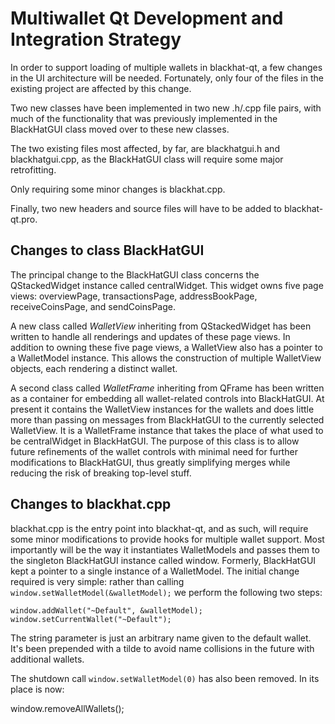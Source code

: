 Multiwallet Qt Development and Integration Strategy
===================================================

In order to support loading of multiple wallets in blackhat-qt, a few changes in the UI architecture will be needed.
Fortunately, only four of the files in the existing project are affected by this change.

Two new classes have been implemented in two new .h/.cpp file pairs, with much of the functionality that was previously
implemented in the BlackHatGUI class moved over to these new classes.

The two existing files most affected, by far, are blackhatgui.h and blackhatgui.cpp, as the BlackHatGUI class will require
some major retrofitting.

Only requiring some minor changes is blackhat.cpp.

Finally, two new headers and source files will have to be added to blackhat-qt.pro.

Changes to class BlackHatGUI
---------------------------
The principal change to the BlackHatGUI class concerns the QStackedWidget instance called centralWidget.
This widget owns five page views: overviewPage, transactionsPage, addressBookPage, receiveCoinsPage, and sendCoinsPage.

A new class called *WalletView* inheriting from QStackedWidget has been written to handle all renderings and updates of
these page views. In addition to owning these five page views, a WalletView also has a pointer to a WalletModel instance.
This allows the construction of multiple WalletView objects, each rendering a distinct wallet.

A second class called *WalletFrame* inheriting from QFrame has been written as a container for embedding all wallet-related
controls into BlackHatGUI. At present it contains the WalletView instances for the wallets and does little more than passing on messages
from BlackHatGUI to the currently selected WalletView. It is a WalletFrame instance
that takes the place of what used to be centralWidget in BlackHatGUI. The purpose of this class is to allow future
refinements of the wallet controls with minimal need for further modifications to BlackHatGUI, thus greatly simplifying
merges while reducing the risk of breaking top-level stuff.

Changes to blackhat.cpp
----------------------
blackhat.cpp is the entry point into blackhat-qt, and as such, will require some minor modifications to provide hooks for
multiple wallet support. Most importantly will be the way it instantiates WalletModels and passes them to the
singleton BlackHatGUI instance called window. Formerly, BlackHatGUI kept a pointer to a single instance of a WalletModel.
The initial change required is very simple: rather than calling `window.setWalletModel(&walletModel);` we perform the
following two steps:

	window.addWallet("~Default", &walletModel);
	window.setCurrentWallet("~Default");

The string parameter is just an arbitrary name given to the default wallet. It's been prepended with a tilde to avoid name collisions in the future with additional wallets.

The shutdown call `window.setWalletModel(0)` has also been removed. In its place is now:

window.removeAllWallets();
